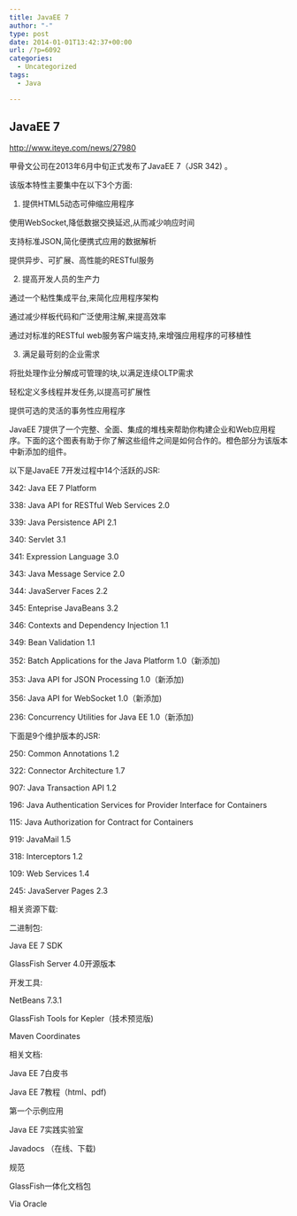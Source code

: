 ```yaml
---
title: JavaEE 7
author: "-"
type: post
date: 2014-01-01T13:42:37+00:00
url: /?p=6092
categories:
  - Uncategorized
tags:
  - Java

---
```

## JavaEE 7
<http://www.iteye.com/news/27980>

甲骨文公司在2013年6月中旬正式发布了JavaEE 7（JSR 342) 。

该版本特性主要集中在以下3个方面: 

1. 提供HTML5动态可伸缩应用程序

使用WebSocket,降低数据交换延迟,从而减少响应时间

支持标准JSON,简化便携式应用的数据解析

提供异步、可扩展、高性能的RESTful服务

2. 提高开发人员的生产力

通过一个粘性集成平台,来简化应用程序架构

通过减少样板代码和广泛使用注解,来提高效率

通过对标准的RESTful web服务客户端支持,来增强应用程序的可移植性

3. 满足最苛刻的企业需求

将批处理作业分解成可管理的块,以满足连续OLTP需求

轻松定义多线程并发任务,以提高可扩展性

提供可选的灵活的事务性应用程序

JavaEE 7提供了一个完整、全面、集成的堆栈来帮助你构建企业和Web应用程序。下面的这个图表有助于你了解这些组件之间是如何合作的。橙色部分为该版本中新添加的组件。

以下是JavaEE 7开发过程中14个活跃的JSR: 

342: Java EE 7 Platform

338: Java API for RESTful Web Services 2.0

339: Java Persistence API 2.1

340: Servlet 3.1

341: Expression Language 3.0

343: Java Message Service 2.0

344: JavaServer Faces 2.2

345: Enteprise JavaBeans 3.2

346: Contexts and Dependency Injection 1.1

349: Bean Validation 1.1

352: Batch Applications for the Java Platform 1.0（新添加) 

353: Java API for JSON Processing 1.0（新添加) 

356: Java API for WebSocket 1.0（新添加) 

236: Concurrency Utilities for Java EE 1.0（新添加) 

下面是9个维护版本的JSR: 

250: Common Annotations 1.2

322: Connector Architecture 1.7

907: Java Transaction API 1.2

196: Java Authentication Services for Provider Interface for Containers

115: Java Authorization for Contract for Containers

919: JavaMail 1.5

318: Interceptors 1.2

109: Web Services 1.4

245: JavaServer Pages 2.3

相关资源下载: 

二进制包: 

Java EE 7 SDK

GlassFish Server 4.0开源版本

开发工具: 

NetBeans 7.3.1

GlassFish Tools for Kepler（技术预览版) 

Maven Coordinates

相关文档: 

Java EE 7白皮书

Java EE 7教程（html、pdf) 

第一个示例应用

Java EE 7实践实验室

Javadocs （在线、下载) 

规范

GlassFish一体化文档包

Via Oracle